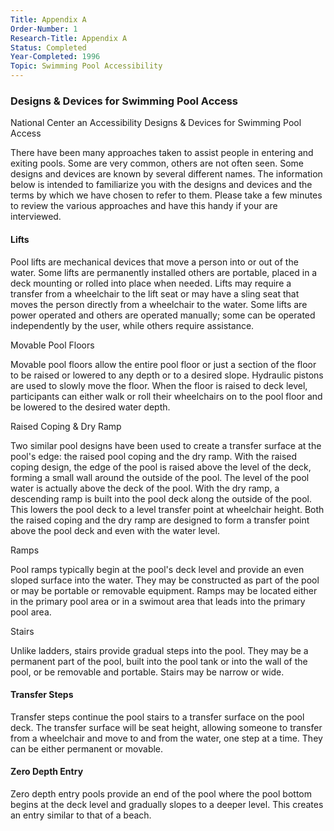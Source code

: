 ```yaml
---
Title: Appendix A
Order-Number: 1
Research-Title: Appendix A
Status: Completed
Year-Completed: 1996
Topic: Swimming Pool Accessibility
---
```


### Designs & Devices for Swimming Pool Access

National Center an Accessibility Designs & Devices for Swimming Pool Access

There have been many approaches taken to assist people in entering and exiting pools. Some are very common, others are not often seen. Some designs and devices are known by several different names. The information below is intended to familiarize you with the designs and devices and the terms by which we have chosen to refer to them. Please take a few minutes to review the various approaches and have this handy if your are interviewed.

#### Lifts

Pool lifts are mechanical devices that move a person into or out of the water. Some lifts are permanently installed others are portable, placed in a deck mounting or rolled into place when needed. Lifts may require a transfer from a wheelchair to the lift seat or may have a sling seat that moves the person directly from a wheelchair to the water. Some lifts are power operated and others are operated manually; some can be operated independently by the user, while others require assistance.

Movable Pool Floors

Movable pool floors allow the entire pool floor or just a section of the floor to be raised or lowered to any depth or to a desired slope. Hydraulic pistons are used to slowly move the floor. When the floor is raised to deck level, participants can either walk or roll their wheelchairs on to the pool floor and be lowered to the desired water depth.

Raised Coping & Dry Ramp

Two similar pool designs have been used to create a transfer surface at the pool's edge: the raised pool coping and the dry ramp. With the raised coping design, the edge of the pool is raised above the level of the deck, forming a small wall around the outside of the pool. The level of the pool water is actually above the deck of the pool. With the dry ramp, a descending ramp is built into the pool deck along the outside of the pool. This lowers the pool deck to a level transfer point at wheelchair height. Both the raised coping and the dry ramp are designed to form a transfer point above the pool deck and even with the water level.

Ramps

Pool ramps typically begin at the pool's deck level and provide an even sloped surface into the water. They may be constructed as part of the pool or may be portable or removable equipment. Ramps may be located either in the primary pool area or in a swimout area that leads into the primary pool area.

Stairs

Unlike ladders, stairs provide gradual steps into the pool. They may be a permanent part of the pool, built into the pool tank or into the wall of the pool, or be removable and portable. Stairs may be narrow or wide.

#### Transfer Steps

Transfer steps continue the pool stairs to a transfer surface on the pool deck. The transfer surface will be seat height, allowing someone to transfer from a wheelchair and move to and from the water, one step at a time. They can be either permanent or movable.

#### Zero Depth Entry

Zero depth entry pools provide an end of the pool where the pool bottom begins at the deck level and gradually slopes to a deeper level. This creates an entry similar to that of a beach.
